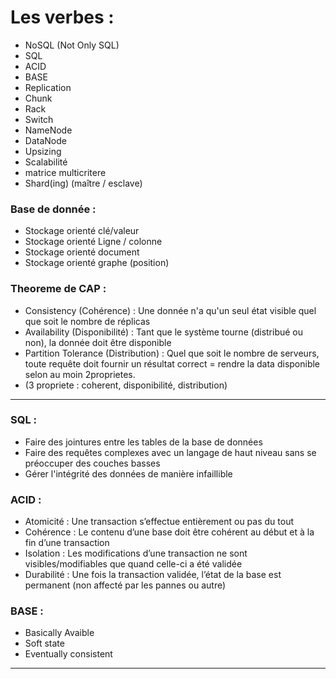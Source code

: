 # Les verbes :
* NoSQL (Not Only SQL)
* SQL
* ACID
* BASE
* Replication
* Chunk
* Rack
* Switch
* NameNode
* DataNode
* Upsizing
* Scalabilité
* matrice multicritere
* Shard(ing) (maître / esclave)

### Base de donnée :
* Stockage orienté clé/valeur
* Stockage orienté Ligne / colonne
* Stockage orienté document
* Stockage orienté graphe (position)

### Theoreme de CAP :
* Consistency (Cohérence) : Une donnée n'a qu'un seul état visible quel que soit le nombre de réplicas
* Availability (Disponibilité) : Tant que le système tourne (distribué ou non), la donnée doit être disponible
* Partition Tolerance (Distribution) : Quel que soit le nombre de serveurs, toute requête doit fournir un résultat correct
= rendre la data disponible selon au moin 2proprietes.
* (3 propriete : coherent, disponibilité, distribution)

***
### SQL :
* Faire des jointures entre les tables de la base de données
* Faire des requêtes complexes avec un langage de haut niveau sans se préoccuper des couches basses
* Gérer l'intégrité des données de manière infaillible

### ACID :
 * Atomicité : Une transaction s’effectue entièrement ou pas du tout
 * Cohérence : Le contenu d’une base doit être cohérent au début et à la fin d’une transaction
 * Isolation : Les modifications d’une transaction ne sont visibles/modifiables que quand celle-ci a été validée
 * Durabilité : Une fois la transaction validée, l’état de la base est permanent (non affecté par les pannes ou autre)

### BASE :
* Basically Avaible
* Soft state
* Eventually consistent
***
